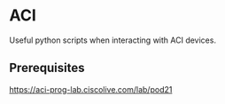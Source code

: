 # ACI
Useful python scripts when interacting with ACI devices.

## Prerequisites
https://aci-prog-lab.ciscolive.com/lab/pod21
